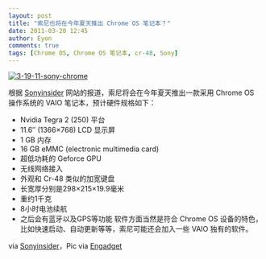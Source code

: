 ```yaml
---
layout: post
title: "索尼也将在今年夏天推出 Chrome OS 笔记本？"
date: 2011-03-20 12:45
author: Eyon
comments: true
tags: [Chrome OS, Chrome OS 笔记本, cr-48, Sony]
---
```

<a href="http://img.chromi.org/2011/03/3-19-11-sony-chrome.jpg">![](http://img.chromi.org/2011/03/3-19-11-sony-chrome.jpg "3-19-11-sony-chrome")</a>

根据 [Sonyinsider](http://www.sonyinsider.com/2011/03/19/exclusive-new-vaio-hybrid-pc-and-vaio-chrome-coming-this-summer/) 网站的报道，索尼将会在今年夏天推出一款采用 Chrome OS 操作系统的 VAIO 笔记本，预计硬件规格如下：


*   Nvidia Tegra 2 (250) 平台
*   11.6″ (1366×768) LCD 显示屏
*   1 GB 内存
*   16 GB eMMC (electronic multimedia card)
*   超低功耗的 Geforce GPU
*   无线网络接入
*   外观和 Cr-48 类似的加宽键盘
*   长宽厚分别是298×215×19.9毫米
*   重约1千克
*   8小时电池续航
*   之后会有蓝牙以及GPS等功能
软件方面当然是符合 Chrome OS 设备的特色，比如快速启动、自动更新等等，索尼可能还会加入一些 VAIO 独有的软件。

via [Sonyinsider](http://www.sonyinsider.com/2011/03/19/exclusive-new-vaio-hybrid-pc-and-vaio-chrome-coming-this-summer/)，Pic via [Engadget](http://www.engadget.com/2011/03/19/sony-crafting-vaios-with-chrome-os-external-gpus-and-thunderbol/)
